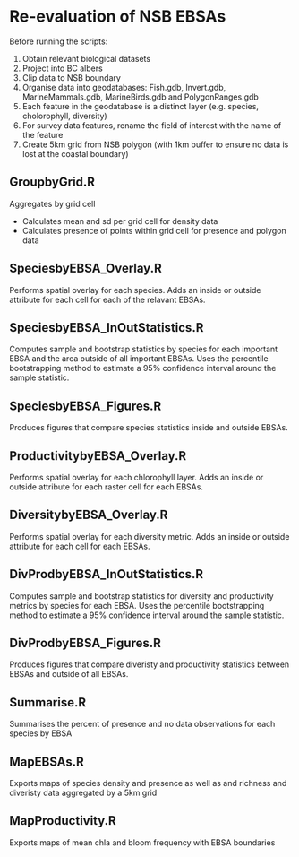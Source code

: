 Re-evaluation of NSB EBSAs
==========================

Before running the scripts:   
1) Obtain relevant biological datasets   
2) Project into BC albers   
3) Clip data to NSB boundary   
4) Organise data into geodatabases: Fish.gdb, Invert.gdb, MarineMammals.gdb, 
   MarineBirds.gdb and PolygonRanges.gdb   
5) Each feature in the geodatabase is a distinct layer (e.g. species, cholorophyll, diversity)   
6) For survey data features, rename the field of interest with the name of the feature   
7) Create 5km grid from NSB polygon (with 1km buffer to ensure no data is lost at the coastal boundary)


GroupbyGrid.R
-------------
Aggregates by grid cell
* Calculates mean and sd per grid cell for density data
* Calculates presence of points within grid cell for presence and polygon data


SpeciesbyEBSA_Overlay.R
-----------------------
Performs spatial overlay for each species. Adds an inside or outside attribute
for each cell for each of the relavant EBSAs.

SpeciesbyEBSA_InOutStatistics.R
-------------------------------
Computes sample and bootstrap statistics by species for each important EBSA and the area 
outside of all important EBSAs. Uses the percentile bootstrapping method to estimate 
a 95% confidence interval around the sample statistic.

SpeciesbyEBSA_Figures.R
-----------------------
Produces figures that compare species statistics inside and outside EBSAs.


ProductivitybyEBSA_Overlay.R
----------------------------
Performs spatial overlay for each chlorophyll layer. Adds an inside or outside attribute
for each raster cell for each EBSAs.

DiversitybyEBSA_Overlay.R
-------------------------
Performs spatial overlay for each diversity metric. Adds an inside or outside attribute
for each cell for each EBSAs.

DivProdbyEBSA_InOutStatistics.R
-------------------------------
Computes sample and bootstrap statistics for diversity and productivity metrics by species 
for each EBSA. Uses the percentile bootstrapping method to estimate a 95% confidence 
interval around the sample statistic.

DivProdbyEBSA_Figures.R
-----------------------
Produces figures that compare diveristy and productivity statistics between EBSAs and 
outside of all EBSAs.


Summarise.R
-----------
Summarises the percent of presence and no data observations for each species by EBSA

MapEBSAs.R
----------
Exports maps of species density and presence as well as and richness and diveristy 
data aggregated by a 5km grid

MapProductivity.R
-----------------
Exports maps of mean chla and bloom frequency with EBSA boundaries

